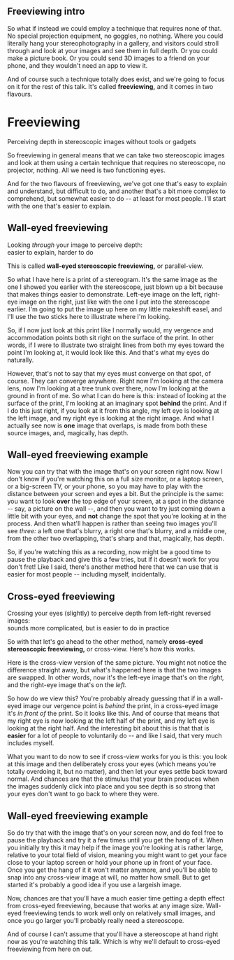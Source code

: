 ## Freeviewing intro <!-- .element class="hidden" -->

<!-- Note -->
So what if instead we could employ a technique that requires none of
that. No special projection equipment, no goggles, no nothing. Where
you could literally hang your stereophotography in a gallery, and
visitors could stroll through and look at your images and see them in
full depth. Or you could make a picture book. Or you could send 3D
images to a friend on your phone, and they wouldn't need an app to
view it.

And of course such a technique totally does exist, and we're going to
focus on it for the rest of this talk. It's called **freeviewing,**
and it comes in two flavours.


# Freeviewing
Perceiving depth in stereoscopic images without tools or gadgets

<!-- Note -->
So freeviewing in general means that we can take two stereoscopic
images and look at them using a certain technique that requires no
stereoscope, no projector, nothing. All we need is two functioning
eyes.

And for the two flavours of freeviewing, we've got one that's easy to
explain and understand, but difficult to do, and another that's a bit
more complex to comprehend, but somewhat easier to do -- at least for
most people. I'll start with the one that's easier to explain.


## Wall-eyed freeviewing
Looking *through* your image to perceive depth:  
easier to explain, harder to do

<!-- Note -->
This is called **wall-eyed stereoscopic freeviewing,** or parallel-view.

So what I have here is a print of a stereogram. It's the same image as
the one I showed you earlier with the stereoscope, just blown up a bit
because that makes things easier to demonstrate. Left-eye image on the
left, right-eye image on the right, just like with the one I put into
the stereoscope earlier. I'm going to put the image up here on my
little makeshift easel, and I'll use the two sticks here to illustrate
where I'm looking.

So, if I now just look at this print like I normally would, my
vergence and accommodation points both sit right on the surface of the
print. In other words, if I were to illustrate two straight lines from
both my eyes toward the point I'm looking at, it would look like
this. And that's what my eyes do naturally.

However, that's not to say that my eyes must converge on that spot, of
course. They can converge anywhere. Right now I'm looking at the
camera lens, now I'm looking at a tree trunk over there, now I'm
looking at the ground in front of me. So what I can do here is this:
instead of looking at the surface of the print, I'm looking at an
imaginary spot **behind** the print. And if I do this just right, if
you look at it from this angle, my left eye is looking at the left
image, and my right eye is looking at the right image. And what I
actually see now is **one** image that overlaps, is made from both
these source images, and, magically, has depth.


<!-- .slide: data-background-image="images/IMG_20210731_193533657_v140_wall.jpg" data-background-size="contain" data-timing="120" -->

## Wall-eyed freeviewing example <!-- .element class="hidden" -->

<!-- Note -->
Now you can try that with the image that's on your screen right
now. Now I don't know if you're watching this on a full size monitor,
or a laptop screen, or a big-screen TV, or your phone, so you may have
to play with the distance between your screen and eyes a bit. But the
principle is the same: you want to look **over** the top edge of your
screen, at a spot in the distance -- say, a picture on the wall --,
and then you want to try just coming down a little bit with your eyes,
and **not** change the spot that you're looking at in the process. And
then what'll happen is rather than seeing two images you'll see
*three:* a left one that's blurry, a right one that's blurry, and a
middle one, from the other two overlapping, that's sharp and that,
magically, has depth.

So, if you're watching this as a recording, now might be a good time
to pause the playback and give this a few tries, but if it doesn't
work for you don't fret!  Like I said, there's another method here
that we can use that is easier for most people -- including myself,
incidentally.


## Cross-eyed freeviewing
Crossing your eyes (slightly) to perceive depth from left-right
reversed images:  
sounds more complicated, but is easier to do in practice

<!-- Note -->
So with that let's go ahead to the other method, namely **cross-eyed
stereoscopic freeviewing,** or cross-view. Here's how this works.

Here is the cross-view version of the same picture. You might not
notice the difference straight away, but what's happened here is that
the two images are swapped. In other words, now it's the left-eye
image that's on the *right,* and the right-eye image that's on the
*left.*

So how do we view this? You're probably already guessing that if in a
wall-eyed image our vergence point is *behind* the print, in a
cross-eyed image it's *in front of* the print. So it looks like
this. And of course that means that my right eye is now looking at the
left half of the print, and my left eye is looking at the right
half. And the interesting bit about this is that that is **easier**
for a lot of people to voluntarily do -- and like I said, that very
much includes myself.

What you want to do now to see if cross-view works for you is this:
you look at this image and then deliberately cross your eyes (which
means you're totally overdoing it, but no matter), and then let your
eyes settle back toward normal. And chances are that the stimulus that
your brain produces when the images suddenly click into place and you
see depth is so strong that your eyes don't want to go back to where
they were.


<!-- .slide: data-background-image="images/IMG_20210731_193533657_v140_cross.jpg" data-background-size="contain" data-timing="120" -->

## Wall-eyed freeviewing example <!-- .element class="hidden" -->

<!-- Note -->

So do try that with the image that's on your screen now, and do feel
free to pause the playback and try it a few times until you get the
hang of it. When you initially try this it may help if the image
you're looking at is rather large, relative to your total field of
vision, meaning you might want to get your face close to your laptop
screen or hold your phone up in front of your face. Once you get the
hang of it it won't matter anymore, and you'll be able to snap into
any cross-view image at will, no matter how small. But to get started
it's probably a good idea if you use a largeish image.

Now, chances are that you'll have a much easier time getting a depth
effect from cross-eyed freeviewing, because that works at any image
size. Wall-eyed freeviewing tends to work well only on relatively
small images, and once you go larger you'll probably really need a
stereoscope.

And of course I can't assume that you'll have a stereoscope at hand
right now as you're watching this talk. Which is why we'll default to
cross-eyed freeviewing from here on out.
